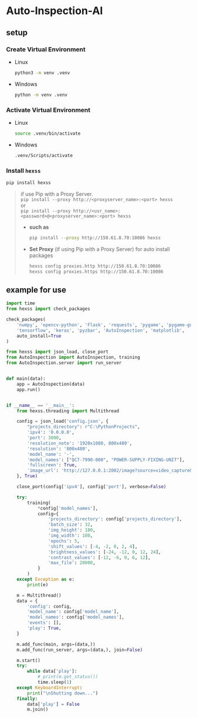 # Auto-Inspection-AI

## setup

### Create Virtual Environment

- Linux
    ```bash
    python3 -m venv .venv
    ```
- Windows
    ```bash
    python -m venv .venv
    ```

### Activate Virtual Environment

- Linux
    ```bash
    source .venv/bin/activate
    ```
- Windows
   ```bash
   .venv/Scripts/activate
   ```

### Install `hexss`

```bash
pip install hexss
```

> if use Pip with a Proxy Server.<br>
> `pip install --proxy http://<proxyserver_name>:<port> hexss`<br>
> or<br>
> `pip install --proxy http://<usr_name>:<password>@<proxyserver_name>:<port> hexss`<br>
>
>- **such as**
   >   ```bash
   >   pip install --proxy http://150.61.8.70:10086 hexss
   >   ```
>- **Set Proxy** (if using Pip with a Proxy Server) for auto install packages
   >   ```bash
   >   hexss config proxies.http http://150.61.8.70:10086
   >   hexss config proxies.https http://150.61.8.70:10086
   >   ```

## example for use

```python
import time
from hexss import check_packages

check_packages(
    'numpy', 'opencv-python', 'Flask', 'requests', 'pygame', 'pygame-gui',
    'tensorflow', 'keras', 'pyzbar', 'AutoInspection', 'matplotlib',
    auto_install=True
)

from hexss import json_load, close_port
from AutoInspection import AutoInspection, training
from AutoInspection.server import run_server


def main(data):
    app = AutoInspection(data)
    app.run()


if __name__ == '__main__':
    from hexss.threading import Multithread

    config = json_load('config.json', {
        "projects_directory": r"C:\PythonProjects",
        'ipv4': '0.0.0.0',
        'port': 3000,
        'resolution_note': '1920x1080, 800x480',
        'resolution': '800x480',
        'model_name': '-',
        'model_names': ["QC7-7990-000", "POWER-SUPPLY-FIXING-UNIT"],
        'fullscreen': True,
        'image_url': 'http://127.0.0.1:2002/image?source=video_capture&id=0',
    }, True)

    close_port(config['ipv4'], config['port'], verbose=False)

    try:
        training(
            *config['model_names'],
            config={
                'projects_directory': config['projects_directory'],
                'batch_size': 32,
                'img_height': 180,
                'img_width': 180,
                'epochs': 5,
                'shift_values': [-4, -2, 0, 2, 4],
                'brightness_values': [-24, -12, 0, 12, 24],
                'contrast_values': [-12, -6, 0, 6, 12],
                'max_file': 20000,
            }
        )
    except Exception as e:
        print(e)

    m = Multithread()
    data = {
        'config': config,
        'model_name': config['model_name'],
        'model_names': config['model_names'],
        'events': [],
        'play': True,
    }

    m.add_func(main, args=(data,))
    m.add_func(run_server, args=(data,), join=False)

    m.start()
    try:
        while data['play']:
            # print(m.get_status())
            time.sleep(1)
    except KeyboardInterrupt:
        print("\nShutting down...")
    finally:
        data['play'] = False
        m.join()


```